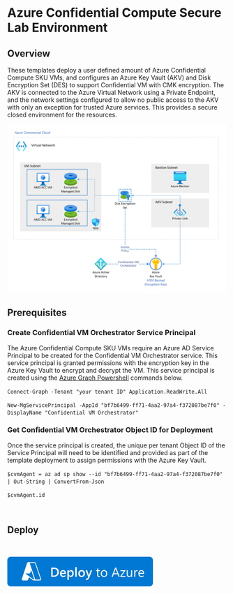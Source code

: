 # Azure Confidential Compute Secure Lab Environment

## Overview
  These templates deploy a user defined amount of Azure Confidential Compute SKU VMs, and configures an Azure Key Vault (AKV) and Disk Encryption Set (DES) to support Confidential VM with CMK encryption. The AKV is connected to the Azure Virtual Network using a Private Endpoint, and the network settings configured to allow no public access to the AKV with only an exception for trusted Azure services. This provides a secure closed environment for the resources. 


![HighLevel-DesignVisio](/templates/10-Secure-Lab-Environment/images/highlevel-design.png)


## Prerequisites

### Create Confidential VM Orchestrator Service Principal
The Azure Confidential Compute SKU VMs require an Azure AD Service Principal to be created for the Confidential VM Orchestrator service. This service principal is granted permissions with the encryption key in the Azure Key Vault to encrypt and decrypt the VM. This service principal is created using the [Azure Graph Powershell](https://learn.microsoft.com/powershell/microsoftgraph/overview?view=graph-powershell-1.0) commands below.

`Connect-Graph -Tenant "your tenant ID" Application.ReadWrite.All`

`New-MgServicePrincipal -AppId "bf7b6499-ff71-4aa2-97a4-f372087be7f0" -DisplayName "Confidential VM Orchestrator"`

### Get Confidential VM Orchestrator Object ID for Deployment
Once the service principal is created, the unique per tenant Object ID of the Service Principal will need to be identified and provided as part of the template deployment to assign permissions with the Azure Key Vault.

`$cvmAgent = az ad sp show --id "bf7b6499-ff71-4aa2-97a4-f372087be7f0" | Out-String | ConvertFrom-Json`

`$cvmAgent.id`

</br>

## Deploy
</br>

[![Deploy To Azure](https://raw.githubusercontent.com/Azure/azure-quickstart-templates/master/1-CONTRIBUTION-GUIDE/images/deploytoazure.svg?sanitize=true)](https://portal.azure.com/#create/Microsoft.Template/uri/https%3A%2F%2Fraw.githubusercontent.com%2FAzure%2FCommercialConfidentialCompute%2Fmain%2Ftemplates%2F10-Secure-Lab-Environment%2Fazuredeploy.json%3Ftoken%3DGHSAT0AAAAAABTVTKMAKTPCZNUA5YWZU7CSYTS7FVA)